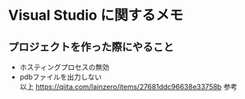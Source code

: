 # Visual Studio に関するメモ
## プロジェクトを作った際にやること
- ホスティングプロセスの無効  
- pdbファイルを出力しない  
以上 https://qiita.com/lainzero/items/27681ddc96638e33758b 参考